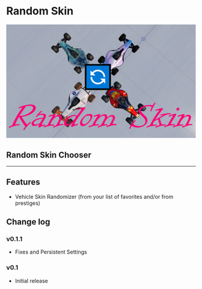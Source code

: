 # Random Skin

![Random Skin](./opfiles/Random_Skin.png)

## Random Skin Chooser

---

## Features
- Vehicle Skin Randomizer (from your list of favorites and/or from prestiges)


## Change log

### v0.1.1
- Fixes and Persistent Settings

### v0.1
- Initial release
